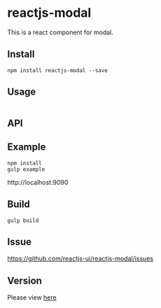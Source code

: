 # reactjs-modal

This is a react component for modal.

## Install

```
npm install reactjs-modal --save
```

## Usage

```javascript

```

## API


## Example

```
npm install
gulp example
```

http://localhost:9090

## Build

```
gulp build
```

## Issue

https://github.com/reactjs-ui/reactjs-modal/issues

## Version

Please view [here](./VERSION.md)
